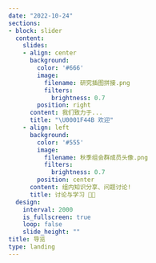 ```yaml
---
date: "2022-10-24"
sections:
- block: slider
  content:
    slides:
    - align: center
      background:
        color: '#666'
        image:
          filename: 研究插图拼接.png
          filters:
            brightness: 0.7
        position: right
      content: 我们致力于...
      title: "\U0001F44B 欢迎"
    - align: left
      background:
        color: '#555'
        image:
          filename: 秋季组会群成员头像.png
          filters:
            brightness: 0.7
        position: center
      content: 组内知识分享、问题讨论!
      title: 讨论与学习 🐱‍🏍
  design:
    interval: 2000
    is_fullscreen: true
    loop: false
    slide_height: ""
title: 导览
type: landing
---
```

